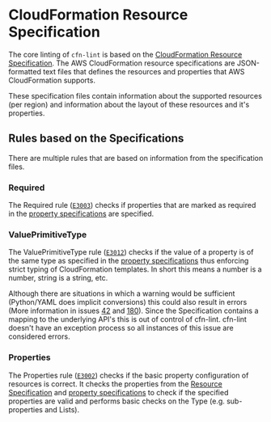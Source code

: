 # CloudFormation Resource Specification
The core linting of `cfn-lint` is based on the [CloudFormation Resource Specification](https://docs.aws.amazon.com/AWSCloudFormation/latest/UserGuide/cfn-resource-specification.html). The AWS CloudFormation resource specifications are JSON-formatted text files that defines the resources and properties that AWS CloudFormation supports.

These specification files contain information about the supported resources (per region) and information about the layout of these resources and it's properties.

## Rules based on the Specifications
There are multiple rules that are based on information from the specification files.

### Required
The Required rule ([`E3003`](/docs/rules.md#E3003)) checks if properties that are marked as required in the [property specifications](https://docs.aws.amazon.com/AWSCloudFormation/latest/UserGuide/cfn-resource-specification-format.html#cfn-resource-specification-format-propertytypes) are specified.

### ValuePrimitiveType
The ValuePrimitiveType rule ([`E3012`](/docs/rules.md#E3012)) checks if the value of a property is of the same type as specified in the [property specifications](https://docs.aws.amazon.com/AWSCloudFormation/latest/UserGuide/cfn-resource-specification-format.html#cfn-resource-specification-format-propertytypes) thus enforcing strict typing of CloudFormation templates. In short this means a number is a number, string is a string, etc.  

Although there are situations in which a warning would be sufficient (Python/YAML does implicit conversions) this could also result in errors (More information in issues [42](https://github.com/awslabs/cfn-python-lint/issues/42) and [180](https://github.com/awslabs/cfn-python-lint/issues/180)). Since the Specification contains a mapping to the underlying API's this is out of control of cfn-lint. cfn-lint doesn't have an exception process so all instances of this issue are considered errors.

### Properties
The Properties rule ([`E3002`](/docs/rules.md#E3002)) checks if the basic property configuration of resources is correct. It checks the properties from the [Resource Specification](https://docs.aws.amazon.com/AWSCloudFormation/latest/UserGuide/cfn-resource-specification-format.html#cfn-resource-specification-format-resourcetype) and [property specifications](https://docs.aws.amazon.com/AWSCloudFormation/latest/UserGuide/cfn-resource-specification-format.html#cfn-resource-specification-format-propertytypes) to check if the specified properties are valid and performs basic checks on the Type (e.g. sub-properties and Lists).
